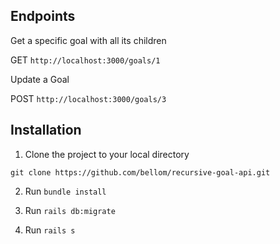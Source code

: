 
## Endpoints
Get a specific goal with all its children

GET `http://localhost:3000/goals/1`

Update a Goal

POST `http://localhost:3000/goals/3`

## Installation

1. Clone the project to your local directory

```
git clone https://github.com/bellom/recursive-goal-api.git
```

2. Run `bundle install`

3. Run `rails db:migrate`

4. Run `rails s`

